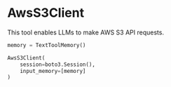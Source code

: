 # AwsS3Client

This tool enables LLMs to make AWS S3 API requests.

```python
memory = TextToolMemory()

AwsS3Client(
    session=boto3.Session(),
    input_memory=[memory]
)
```
